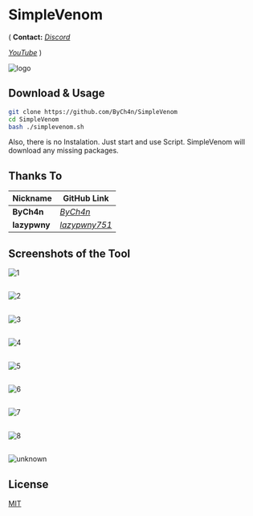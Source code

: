 # SimpleVenom

(
**Contact:**
[*Discord*](https://discord.gg/29vkJyfRj8)

[*YouTube*](https://www.youtube.com/channel/UCzOK1_NybPfqNb1V4Hjj-iw?view_as=subscriber)
)

![logo](https://user-images.githubusercontent.com/67187998/102699886-3fed9c00-41fd-11eb-8163-eaf72618e862.png)

## Download & Usage

```bash
git clone https://github.com/ByCh4n/SimpleVenom
cd SimpleVenom
bash ./simplevenom.sh
```
Also, there is no Instalation. Just start and use Script. SimpleVenom will download any missing packages.

## Thanks To

Nickname | GitHub Link
--- | --- 
**ByCh4n**  | [*ByCh4n*](https://github.com/ByCh4n/)
**lazypwny** | [*lazypwny751*](https://github.com/lazypwny751)

## Screenshots of the Tool

![1](https://user-images.githubusercontent.com/67187998/102700791-6e6f7500-4205-11eb-814d-8b8427acd551.png)
##
![2](https://user-images.githubusercontent.com/67187998/102700793-6fa0a200-4205-11eb-8ecb-52c605444ab2.png)
##
![3](https://user-images.githubusercontent.com/67187998/102700794-6fa0a200-4205-11eb-8313-1754122860d7.png)
##
![4](https://user-images.githubusercontent.com/67187998/102700795-70393880-4205-11eb-9d7c-ff8036f166e5.png)
##
![5](https://user-images.githubusercontent.com/67187998/102700796-70d1cf00-4205-11eb-8a8a-15aca62e5a33.png)
##
![6](https://user-images.githubusercontent.com/67187998/102700797-70d1cf00-4205-11eb-9c60-b2e5cf9d7c6c.png)
##
![7](https://user-images.githubusercontent.com/67187998/102700798-716a6580-4205-11eb-85ef-633f3dce9125.png)
##
![8](https://user-images.githubusercontent.com/67187998/102700799-716a6580-4205-11eb-98dc-f729136107ef.png)
##
![unknown](https://user-images.githubusercontent.com/67187998/102713174-06f40c80-427b-11eb-808c-be27c8dc399d.png)

## License
[MIT](https://choosealicense.com/licenses/mit/)
